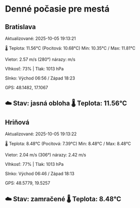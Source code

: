 ﻿# Denné počasie pre mestá

## Bratislava
Aktualizované: 2025-10-05 19:13:21

🌡️ Teplota: 11.56°C 
(Pocitová: 10.68°C)
Min: 10.35°C / Max: 11.81°C

Vietor: 2.57 m/s    (280°) 
nárazy:  m/s

Vlhkosť: 73% | Tlak: 1013 hPa

Slnko: Východ 06:56 / Západ 18:23

GPS: 48.1482, 17.1067

☁️ Stav: jasná obloha        🌡️ Teplota: 11.56°C
---

## Hriňová
Aktualizované: 2025-10-05 19:13:22

🌡️ Teplota: 8.48°C 
(Pocitová: 7.39°C)
Min: 8.48°C / Max: 8.48°C

Vietor: 2.04 m/s (306°)
nárazy: 2.42 m/s

Vlhkosť: 77% | Tlak: 1013 hPa

Slnko: Východ 06:46 / Západ 18:13

GPS: 48.5779, 19.5257

☁️ Stav: zamračené        🌡️ Teplota: 8.48°C
---
